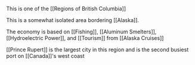 This is one of the [[Regions of British Columbia]]

This is a somewhat isolated area bordering [[Alaska]].

The economy is based on [[Fishing]], [[Aluminum Smelters]], [[Hydroelectric Power]], and [[Tourism]] from [[Alaska Cruises]]

[[Prince Rupert]] is the largest city in this region and is the second busiest port on [[Canada]]'s west coast



